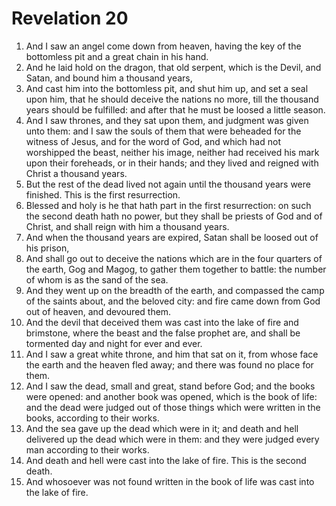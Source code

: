 ﻿# Revelation 20
1. And I saw an angel come down from heaven, having the key of the bottomless pit and a great chain in his hand. 
2. And he laid hold on the dragon, that old serpent, which is the Devil, and Satan, and bound him a thousand years, 
3. And cast him into the bottomless pit, and shut him up, and set a seal upon him, that he should deceive the nations no more, till the thousand years should be fulfilled: and after that he must be loosed a little season. 
4. And I saw thrones, and they sat upon them, and judgment was given unto them: and I saw the souls of them that were beheaded for the witness of Jesus, and for the word of God, and which had not worshipped the beast, neither his image, neither had received his mark upon their foreheads, or in their hands; and they lived and reigned with Christ a thousand years. 
5. But the rest of the dead lived not again until the thousand years were finished. This is the first resurrection. 
6. Blessed and holy is he that hath part in the first resurrection: on such the second death hath no power, but they shall be priests of God and of Christ, and shall reign with him a thousand years. 
7. And when the thousand years are expired, Satan shall be loosed out of his prison, 
8. And shall go out to deceive the nations which are in the four quarters of the earth, Gog and Magog, to gather them together to battle: the number of whom is as the sand of the sea. 
9. And they went up on the breadth of the earth, and compassed the camp of the saints about, and the beloved city: and fire came down from God out of heaven, and devoured them. 
10. And the devil that deceived them was cast into the lake of fire and brimstone, where the beast and the false prophet are, and shall be tormented day and night for ever and ever. 
11. And I saw a great white throne, and him that sat on it, from whose face the earth and the heaven fled away; and there was found no place for them. 
12. And I saw the dead, small and great, stand before God; and the books were opened: and another book was opened, which is the book of life: and the dead were judged out of those things which were written in the books, according to their works. 
13. And the sea gave up the dead which were in it; and death and hell delivered up the dead which were in them: and they were judged every man according to their works. 
14. And death and hell were cast into the lake of fire. This is the second death. 
15. And whosoever was not found written in the book of life was cast into the lake of fire. 
